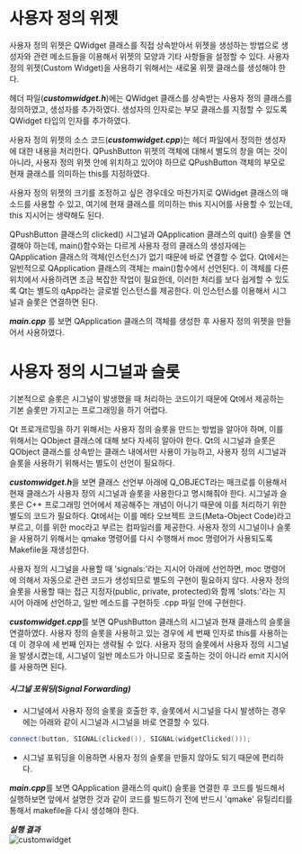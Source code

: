 # 사용자 정의 위젯

사용자 정의 위젯은 QWidget 클래스를 직접 상속받아서 위젯을 생성하는 방법으로 생성자와 관련 메소드들을 이용해서 위젯의 모양과 기타 사항들을 설정할 수 있다.
사용자 정의 위젯(Custom Widget)을 사용하기 위해서는 새로울 위젯 클래스를 생성해야 한다.

헤더 파일(***customwidget.h***)에는 QWidget 클래스를 상속받는 사용자 정의 클래스를 정의하였고, 생성자를 추가하였다. 생성자의 인자로는 부모 클래스를 지정할 수 있도록 QWidget 타입의 인자를 추가하였다.

사용자 정의 위젯의 소스 코드(***customwidget.cpp***)는 헤더 파일에서 정의한 생성자에 대한 내용을 처리한다. QPushButton 위젯의 객체에 대해서 별도의 창을 여는 것이 아니라, 사용자 정의 위젯 안에 위치하고 있어야 하므로 QPushButton 객체의 부모로 현재 클래스를 의미하는 this를 지정하였다.

사용자 정의 위젯의 크기를 조정하고 싶은 경우데오 마찬가지로 QWidget 클래스의 매소드를 사용할 수 있고, 여기에 현재 클래스를 의미하는 this 지시어를 사용할 수 있는데, this 지시어는 생략해도 된다.

QPushButton 클래스의 clicked() 시그널과 QApplication 클래스의 quit() 슬롯을 연결해야 하는데, main()함수와는 다르게 사용자 정의 클래스의 생성자에는 QApplication 클래스의 객체(인스턴스)가 없기 때문에 바로 연결할 수 없다. Qt에서는 일반적으로 QApplication 클래스의 객체는 main()함수에서 선언된다. 이 객체를 다른 위치에서 사용하려면 조금 복잡한 작업이 필요한데, 이러한 처리를 보다 쉽게할 수 있도록 Qt는 별도의 qApp라는 글로벌 인스턴스를 제공한다. 이 인스턴스를 이용해서 시그널과 슬롯은 연결하면 된다.

***main.cpp*** 를 보면 QApplication 클래스의 객체를 생성한 후 사용자 정의 위젯을 만들어서 사용하였다.

# 사용자 정의 시그널과 슬롯

기본적으로 슬롯은 시그널이 발생했을 때 처리하는 코드이기 때문에 Qt에서 제공하는 기본 슬롯만 가지고는 프로그래밍을 하기 어렵다.

Qt 프로개르밍을 하기 위해서는 사용자 정의 슬롯을 만드는 방법을 알아야 하며, 이를 위해서는 QObject 클래스에 대해 보다 자세히 알아야 한다. Qt의 시그널과 슬롯은 QObject 클래스를 상속받는 클래스 내에서만 사용이 가능하고, 사용자 정의 시그널과 슬롯을 사용하기 위해서는 별도이 선언이 필요하다.

***customwidget.h***을 보면 클래스 선언부 아래에 Q_OBJECT라는 매크로를 이용해서 현재 클래스가 사용자 정의 시그널과 슬롯을 사용한다고 명시해줘야 한다. 시그널과 슬롯은 C++ 프로그래밍 언어에서 제공해주는 개념이 아니기 때문에 이를 처리하기 위한 별도의 코드가 필요하다. Qt에서는 이를 메타 오브젝트 코드(Meta-Object Code)라고 부르고, 이를 위한 moc라고 부르는 컴파일러를 제공한다. 사용자 정의 시그널이나 슬롯을 사용하기 위해서는 qmake 명령어를 다시 수행해서 moc 명령어가 사용되도록 Makefile을 재생성한다.

사용자 정의 시그널을 사용할 때 'signals:'라는 지시어 아래에 선언하면, moc 명령어에 의해서 자동으로 관련 코드가 생성되므로 별도의 구현이 필요하지 않다. 사용자 정의 슬롯을 사용할 때는 접근 지정자(public, private, protected)와 함께 'slots:'라는 지시어 아래에 선언하고, 일반 메소드를 구현하듯 .cpp 파일 안에 구현한다.

***customwidget.cpp***를 보면 QPushButton 클래스의 시그널과 현재 클래스의 슬롯을 연결하였다. 사용자 정의 슬롯을 사용하고 있는 경우에 세 번째 인자로 this를 사용하는데 이 경우에 세 번째 인자는 생략될 수 있다. 사용자 정의 슬롯에서 사용자 정의 시그널을 발생시켰는데, 시그널이 일반 메소드가 아니므로 호출하는 것이 아니라 emit 지시어를 사용하면 된다.

#### ***시그널 포워딩(Signal Forwarding)***
+ 시그널에서 사용자 정의 슬롯을 호출한 후, 슬롯에서 시그널을 다시 발생하는 경우에는 아래와 같이 시그널과 시그널을 바로 연결할 수 있다.
```cpp
connect(button, SIGNAL(clicked()), SIGNAL(widgetClicked()));
```
+ 시그널 포워딩을 이용하면 사용자 정의 슬롯을 만들지 않아도 되기 때문에 편리하다.

***main.cpp***를 보면 QApplication 클래스의 quit() 슬롯을 연결한 후 코드를 빌드해서 실행하보면 앞에서 설명한 것과 같이 코드를 빌드하기 전에 반드시 'qmake' 유틸리티를 통해서 makefile을 다시 생성해야 한다.

***실행 결과***<br>
![customwidget](https://github.com/user-attachments/assets/c4347684-9786-49ff-90ae-448a05fccd0e)

